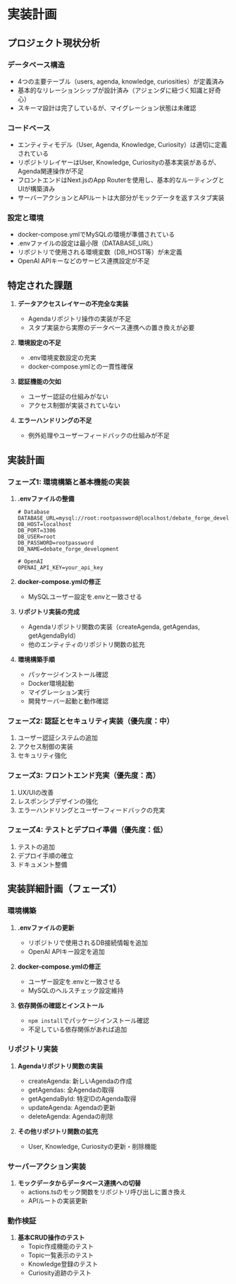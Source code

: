 # 実装計画

## プロジェクト現状分析

### データベース構造
- 4つの主要テーブル（users, agenda, knowledge, curiosities）が定義済み
- 基本的なリレーションシップが設計済み（アジェンダに紐づく知識と好奇心）
- スキーマ設計は完了しているが、マイグレーション状態は未確認

### コードベース
- エンティティモデル（User, Agenda, Knowledge, Curiosity）は適切に定義されている
- リポジトリレイヤーはUser, Knowledge, Curiosityの基本実装があるが、Agenda関連操作が不足
- フロントエンドはNext.jsのApp Routerを使用し、基本的なルーティングとUIが構築済み
- サーバーアクションとAPIルートは大部分がモックデータを返すスタブ実装

### 設定と環境
- docker-compose.ymlでMySQLの環境が準備されている
- .envファイルの設定は最小限（DATABASE_URL）
- リポジトリで使用される環境変数（DB_HOST等）が未定義
- OpenAI APIキーなどのサービス連携設定が不足

## 特定された課題

1. **データアクセスレイヤーの不完全な実装**
   - Agendaリポジトリ操作の実装が不足
   - スタブ実装から実際のデータベース連携への置き換えが必要

2. **環境設定の不足**
   - .env環境変数設定の充実
   - docker-compose.ymlとの一貫性確保

3. **認証機能の欠如**
   - ユーザー認証の仕組みがない
   - アクセス制御が実装されていない

4. **エラーハンドリングの不足**
   - 例外処理やユーザーフィードバックの仕組みが不足

## 実装計画

### フェーズ1: 環境構築と基本機能の実装
1. **.envファイルの整備**
   ```
   # Database
   DATABASE_URL=mysql://root:rootpassword@localhost/debate_forge_development
   DB_HOST=localhost
   DB_PORT=3306
   DB_USER=root
   DB_PASSWORD=rootpassword
   DB_NAME=debate_forge_development
   
   # OpenAI
   OPENAI_API_KEY=your_api_key
   ```

2. **docker-compose.ymlの修正**
   - MySQLユーザー設定を.envと一致させる

3. **リポジトリ実装の完成**
   - Agendaリポジトリ関数の実装（createAgenda, getAgendas, getAgendaById）
   - 他のエンティティのリポジトリ関数の拡充

4. **環境構築手順**
   - パッケージインストール確認
   - Docker環境起動
   - マイグレーション実行
   - 開発サーバー起動と動作確認

### フェーズ2: 認証とセキュリティ実装（優先度：中）
1. ユーザー認証システムの追加
2. アクセス制御の実装
3. セキュリティ強化

### フェーズ3: フロントエンド充実（優先度：高）
1. UX/UIの改善
2. レスポンシブデザインの強化
3. エラーハンドリングとユーザーフィードバックの充実

### フェーズ4: テストとデプロイ準備（優先度：低）
1. テストの追加
2. デプロイ手順の確立
3. ドキュメント整備

## 実装詳細計画（フェーズ1）

### 環境構築

1. **.envファイルの更新**
   - リポジトリで使用されるDB接続情報を追加
   - OpenAI APIキー設定を追加

2. **docker-compose.ymlの修正**
   - ユーザー設定を.envと一致させる
   - MySQLのヘルスチェック設定維持

3. **依存関係の確認とインストール**
   - `npm install`でパッケージインストール確認
   - 不足している依存関係があれば追加

### リポジトリ実装

1. **Agendaリポジトリ関数の実装**
   - createAgenda: 新しいAgendaの作成
   - getAgendas: 全Agendaの取得
   - getAgendaById: 特定IDのAgenda取得
   - updateAgenda: Agendaの更新
   - deleteAgenda: Agendaの削除

2. **その他リポジトリ関数の拡充**
   - User, Knowledge, Curiosityの更新・削除機能

### サーバーアクション実装

1. **モックデータからデータベース連携への切替**
   - actions.tsのモック関数をリポジトリ呼び出しに置き換え
   - APIルートの実装更新

### 動作検証

1. **基本CRUD操作のテスト**
   - Topic作成機能のテスト
   - Topic一覧表示のテスト
   - Knowledge登録のテスト
   - Curiosity追跡のテスト
